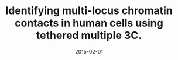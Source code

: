 ---
title: "Identifying multi-locus chromatin contacts in human cells using tethered multiple 3C."
collection: publications
permalink: /publications/2015-02-01-Identifying-multi-locus-chromatin-contacts-in-human-cells-using-tethered-multiple-3C
date: 2015-02-01
paperurl: 'https://doi.org/10.1186/s12864-015-1236-7'
citation: 'F.&nbsp;Ay, T.&nbsp;H. Vu, M.&nbsp;J. Zeitz, N.&nbsp;Varoquaux, J.&nbsp;E. Carette, J.-P. Vert, … W.&nbsp;S. Noble.
Identifying multi-locus chromatin contacts in human cells using tethered multiple <span class="bibtex-protected">3C</span>.
<em>BMC Genom.</em>, 16:121, 2015.'
---